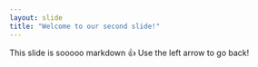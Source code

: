 ```yaml
---
layout: slide
title: "Welcome to our second slide!"
---
```

This slide is sooooo markdown :+1:
Use the left arrow to go back!
